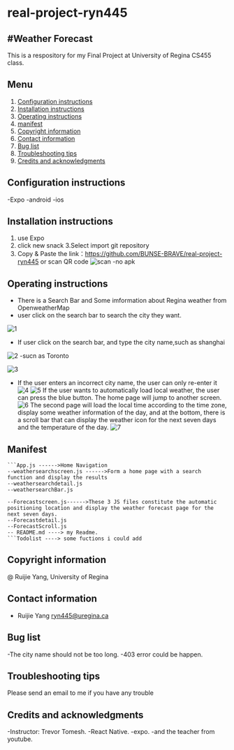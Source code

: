 # real-project-ryn445
#Weather Forecast
---

This is a respository for my Final Project at University of Regina CS455 class.





## Menu

1. [Configuration instructions](#Configuration-instructions)
2. [Installation instructions](#Installation-instructions)
3. [Operating instructions](#Operating-instructions)
4. [manifest](#manifest)
5. [Copyright information](#Copyright-information)
6. [Contact information](#Contact-information)
7. [Bug list](#Bug-list)
8. [Troubleshooting tips](#Troubleshooting-tips)
9. [Credits and acknowledgments](#Credits-and-acknowledgments)


## Configuration instructions
-Expo 
-android 
-ios
## Installation instructions
1. use Expo
2. click new snack 
3.Select import git repository 
4. Copy & Paste the link：https://github.com/BUNSE-BRAVE/real-project-ryn445
or
scan QR code
![scan](picture/scan.png)
-no apk
## Operating instructions
- There is a Search Bar and Some imformation about Regina weather from OpenweatherMap
- user click on the search bar to search the city they want.

![1](picture/1.jpg)

- If user click on the search bar, and type the city name,such as shanghai

![2](picture/2.jpg)
-sucn as Toronto

![3](picture/3.jpg)
- If the user enters an incorrect city name, the user can only re-enter it
![4](picture/4.jpg)
![5](picture/5.jpg)
If the user wants to automatically load local weather, the user can press the blue button. The home page will jump to another screen.
![6](picture/6.png)
The second page will load the local time according to the time zone, display some weather information of the day, and at the bottom, there is a scroll bar that can display the weather icon for the next seven days and the temperature of the day.
![7](picture/7.png)
## Manifest
```
```App.js ------>Home Navigation
--weathersearchscreen.js ------>Form a home page with a search function and display the results
--weathersearchdetail.js
--weathersearchBar.js

--Forecastscreen.js------>These 3 JS files constitute the automatic positioning location and display the weather forecast page for the next seven days.
--Forecastdetail.js
--ForecastScroll.js
-- README.md ----> my Readme.
```Todolist ----> some fuctions i could add
```

## Copyright information
@ Ruijie Yang, University of Regina
## Contact information
- Ruijie Yang ryn445@uregina.ca
## Bug list
-The city name should not be too long.
-403 error could be happen.
## Troubleshooting tips
Please send an email to me if you have any trouble
## Credits and acknowledgments
-Instructor: Trevor Tomesh.
-React Native.
-expo.
-and the teacher from youtube.
